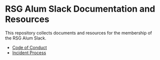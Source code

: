 # RSG Alum Slack Documentation and Resources

This repository collects documents and resources for the membership of the RSG Alum Slack.

* [Code of Conduct](https://github.com/randsleadershipslack/documents-and-resources/blob/master/code-of-conduct.md)
* [Incident Process](https://github.com/randsleadershipslack/documents-and-resources/blob/master/incident-process.md)
